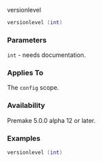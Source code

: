 versionlevel

```lua
versionlevel (int)
```

### Parameters ###

`int` - needs documentation.

### Applies To ###

The `config` scope.

### Availability ###

Premake 5.0.0 alpha 12 or later.

### Examples ###

```lua
versionlevel (int)
```

